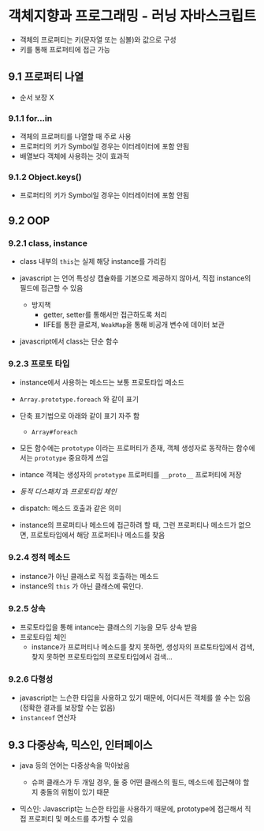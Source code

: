 # 객체지향과 프로그래밍 - 러닝 자바스크립트

- 객체의 프로퍼티는 키(문자열 또는 심볼)와 값으로 구성
- 키를 통해 프로퍼티에 접근 가능

## 9.1 프로퍼티 나열
- 순서 보장 X

### 9.1.1 for...in
- 객체의 프로퍼티를 나열할 때 주로 사용
- 프로퍼티의 키가 Symbol일 경우는 이터레이터에 포함 안됨
- 배열보다 객체에 사용하는 것이 효과적

### 9.1.2 Object.keys()
- 프로퍼티의 키가 Symbol일 경우는 이터레이터에 포함 안됨

## 9.2 OOP

### 9.2.1 class, instance
- class 내부의 `this`는 실제 해당 instance를 가리킴
- javascript 는 언어 특성상 캡슐화를 기본으로 제공하지 않아서, 직접 instance의 필드에 접근할 수 있음

  - 방지책
      - getter, setter를 통해서만 접근하도록 처리
      - IIFE를 통한 클로져, `WeakMap`을 통해 비공개 변수에 데이터 보관

- javascript에서 class는 단순 함수

### 9.2.3 프로토 타입
- instance에서 사용하는 메소드는 보통 프로토타입 메소드
- `Array.prototype.foreach` 와 같이 표기
- 단축 표기법으로 아래와 같이 표기 자주 함
    - `Array#foreach`

- 모든 함수에는 `prototype` 이라는 프로퍼티가 존재, 객체 생성자로 동작하는 함수에서는 `prototype` 중요하게 쓰임

- intance 객체는 생성자의 `prototype` 프로퍼티를 `__proto__` 프로퍼티에 저장

- *동적 디스패치* 과 *프로토타입 체인*
 - dispatch: 메소드 호출과 같은 의미
 - instance의 프로퍼티나 메소드에 접근하려 할 때, 그런 프로퍼티나 메소드가 없으면, 프로토타입에서 해당 프로퍼티나 메소드를 찾음


### 9.2.4 정적 메소드
- instance가 아닌 클래스로 직접 호출하는 메소드
- instance의 `this` 가 아닌 클래스에 묶인다.

### 9.2.5 상속
- 프로토타입을 통해 intance는 클래스의 기능을 모두 상속 받음
- 프로토타입 체인
    - instance가 프로퍼티나 메소드를 찾지 못하면, 생성자의 프로토타입에서 검색, 찾지 못하면 프로토타입의 프로토타입에서 검색...

### 9.2.6 다형성
- javascript는 느슨한 타입을 사용하고 있기 때문에, 어디서든 객체를 쓸 수는 있음(정확한 결과를 보장할 수는 없음)
- `instanceof` 연산자

## 9.3 다중상속, 믹스인, 인터페이스
- java 등의 언어는 다중상속을 막아놨음
  - 슈퍼 클래스가 두 개일 경우, 둘 중 어떤 클래스의 필드, 메소드에 접근해야 할 지 충돌의 위험이 있기 때문

- 믹스인: Javascript는 느슨한 타입을 사용하기 때문에, prototype에 접근해서 직접 프로퍼티 및 메소드를 추가할 수 있음
